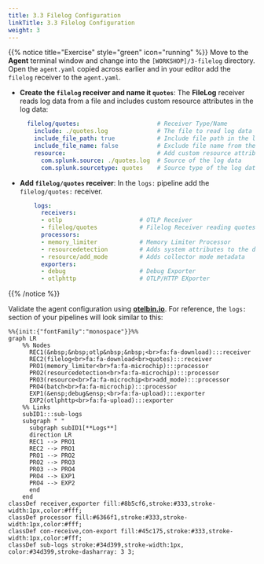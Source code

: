```yaml
---
title: 3.3 Filelog Configuration
linkTitle: 3.3 Filelog Configuration
weight: 3
---
```


{{% notice title="Exercise" style="green" icon="running" %}}
Move to the **Agent** terminal window and change into the `[WORKSHOP]/3-filelog` directory.  Open the `agent.yaml` copied across earlier and in your editor add the `filelog` receiver to the `agent.yaml`.

- **Create the `filelog` receiver and name it `quotes`**: The **FileLog** receiver reads log data from a file and includes custom resource attributes in the log data:

  ```yaml
    filelog/quotes:                      # Receiver Type/Name
      include: ./quotes.log              # The file to read log data from
      include_file_path: true            # Include file path in the log data
      include_file_name: false           # Exclude file name from the log data
      resource:                          # Add custom resource attributes
        com.splunk.source: ./quotes.log  # Source of the log data
        com.splunk.sourcetype: quotes    # Source type of the log data
  ```

- **Add `filelog/quotes` receiver**: In the `logs:` pipeline add the `filelog/quotes:` receiver.

  ```yaml
      logs:
        receivers:
        - otlp                      # OTLP Receiver
        - filelog/quotes            # Filelog Receiver reading quotes.log
        processors:
        - memory_limiter            # Memory Limiter Processor
        - resourcedetection         # Adds system attributes to the data
        - resource/add_mode         # Adds collector mode metadata
        exporters:
        - debug                     # Debug Exporter
        - otlphttp                  # OTLP/HTTP EXporter
  ```

{{% /notice %}}

Validate the agent configuration using **[otelbin.io](https://www.otelbin.io/)**. For reference, the `logs:` section of your pipelines will look similar to this:

```mermaid
%%{init:{"fontFamily":"monospace"}}%%
graph LR
    %% Nodes
      REC1(&nbsp;&nbsp;otlp&nbsp;&nbsp;<br>fa:fa-download):::receiver
      REC2(filelog<br>fa:fa-download<br>quotes):::receiver
      PRO1(memory_limiter<br>fa:fa-microchip):::processor
      PRO2(resourcedetection<br>fa:fa-microchip):::processor
      PRO3(resource<br>fa:fa-microchip<br>add_mode):::processor
      PRO4(batch<br>fa:fa-microchip):::processor
      EXP1(&ensp;debug&ensp;<br>fa:fa-upload):::exporter
      EXP2(otlphttp<br>fa:fa-upload):::exporter
    %% Links
    subID1:::sub-logs
    subgraph " "
      subgraph subID1[**Logs**]
      direction LR
      REC1 --> PRO1
      REC2 --> PRO1
      PRO1 --> PRO2
      PRO2 --> PRO3
      PRO3 --> PRO4
      PRO4 --> EXP1
      PRO4 --> EXP2
      end
    end
classDef receiver,exporter fill:#8b5cf6,stroke:#333,stroke-width:1px,color:#fff;
classDef processor fill:#6366f1,stroke:#333,stroke-width:1px,color:#fff;
classDef con-receive,con-export fill:#45c175,stroke:#333,stroke-width:1px,color:#fff;
classDef sub-logs stroke:#34d399,stroke-width:1px, color:#34d399,stroke-dasharray: 3 3;
```

